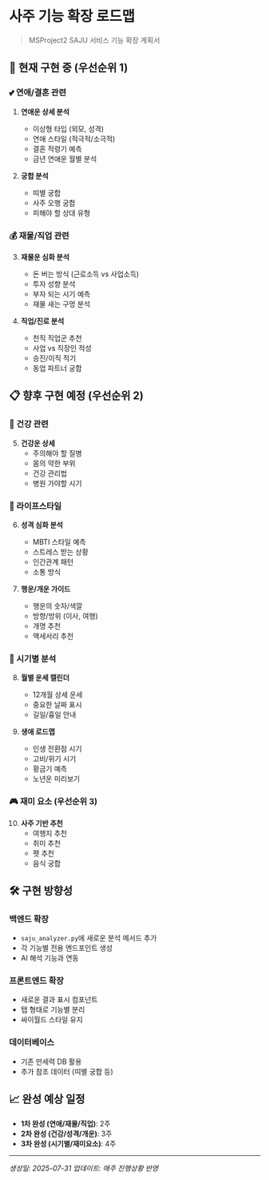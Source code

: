 # 사주 기능 확장 로드맵

> MSProject2 SAJU 서비스 기능 확장 계획서

## 🎯 현재 구현 중 (우선순위 1)

### 💕 연애/결혼 관련
1. **연애운 상세 분석**
   - 이상형 타입 (외모, 성격)
   - 연애 스타일 (적극적/소극적) 
   - 결혼 적령기 예측
   - 금년 연애운 월별 분석

2. **궁합 분석**
   - 띠별 궁합
   - 사주 오행 궁합
   - 피해야 할 상대 유형

### 💰 재물/직업 관련  
3. **재물운 심화 분석**
   - 돈 버는 방식 (근로소득 vs 사업소득)
   - 투자 성향 분석
   - 부자 되는 시기 예측
   - 재물 새는 구멍 분석

4. **직업/진로 분석**
   - 천직 직업군 추천
   - 사업 vs 직장인 적성
   - 승진/이직 적기
   - 동업 파트너 궁합

## 📋 향후 구현 예정 (우선순위 2)

### 🏥 건강 관련
5. **건강운 상세**
   - 주의해야 할 질병
   - 몸의 약한 부위  
   - 건강 관리법
   - 병원 가야할 시기

### 🎯 라이프스타일
6. **성격 심화 분석**
   - MBTI 스타일 예측
   - 스트레스 받는 상황
   - 인간관계 패턴
   - 소통 방식

7. **행운/개운 가이드**
   - 행운의 숫자/색깔
   - 방향/방위 (이사, 여행)
   - 개명 추천
   - 액세서리 추천

### 📅 시기별 분석
8. **월별 운세 캘린더**
   - 12개월 상세 운세
   - 중요한 날짜 표시
   - 길일/흉일 안내

9. **생애 로드맵** 
   - 인생 전환점 시기
   - 고비/위기 시기
   - 황금기 예측
   - 노년운 미리보기

### 🎮 재미 요소 (우선순위 3)
10. **사주 기반 추천**
    - 여행지 추천
    - 취미 추천
    - 펫 추천  
    - 음식 궁합

## 🛠️ 구현 방향성

### 백엔드 확장
- `saju_analyzer.py`에 새로운 분석 메서드 추가
- 각 기능별 전용 엔드포인트 생성
- AI 해석 기능과 연동

### 프론트엔드 확장  
- 새로운 결과 표시 컴포넌트
- 탭 형태로 기능별 분리
- 싸이월드 스타일 유지

### 데이터베이스
- 기존 만세력 DB 활용
- 추가 참조 데이터 (띠별 궁합 등)

## 📈 완성 예상 일정

- **1차 완성 (연애/재물/직업)**: 2주
- **2차 완성 (건강/성격/개운)**: 3주  
- **3차 완성 (시기별/재미요소)**: 4주

---

*생성일: 2025-07-31*
*업데이트: 매주 진행상황 반영*